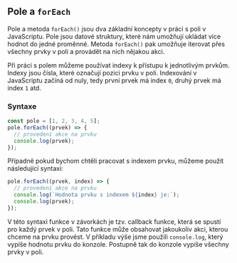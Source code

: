 ## Pole a `forEach`

Pole a metoda `forEach()` jsou dva základní koncepty v práci s poli v JavaScriptu. Pole jsou datové struktury, které nám umožňují ukládat více hodnot do jedné proměnné. Metoda `forEach()` pak umožňuje iterovat přes všechny prvky v poli a provádět na nich nějakou akci.

Při práci s polem můžeme používat indexy k přístupu k jednotlivým prvkům. Indexy jsou čísla, které označují pozici prvku v poli. Indexování v JavaScriptu začíná od nuly, tedy první prvek má index `0`, druhý prvek má index `1` atd.

### Syntaxe

```js
const pole = [1, 2, 3, 4, 5];
pole.forEach((prvek) => {
  // provedení akce na prvku
  console.log(prvek);
});
```

Případně pokud bychom chtěli pracovat s indexem prvku, můžeme použít následující syntaxi:

```js
pole.forEach((prvek, index) => {
  // provedení akce na prvku
  console.log(`Hodnota prvku s indexem ${index} je:`);
  console.log(prvek);
});
```

V této syntaxi funkce v závorkách je tzv. callback funkce, která se spustí pro každý prvek v poli. Tato funkce může obsahovat jakoukoliv akci, kterou chceme na prvku provést. V příkladu výše jsme použili `console.log`, který vypíše hodnotu prvku do konzole. Postupně tak do konzole vypíše všechny prvky v poli.

<!-- // K doplnění

Zmínit rozdíl mezi funkcí a metodou.

Ukázat práci s indexem.

Dovysvětlit, co je to iterace -->
